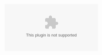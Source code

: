![Image:Anatomy of 2 Web App
Testing.zip](Anatomy_of_2_Web_App_Testing.zip
"Image:Anatomy of 2 Web App Testing.zip")